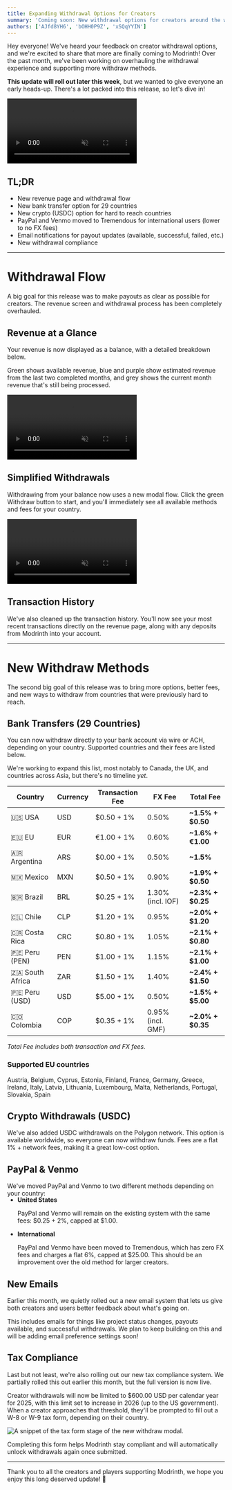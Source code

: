 ```yaml
---
title: Expanding Withdrawal Options for Creators
summary: 'Coming soon: New withdrawal options for creators around the world and a revamped withdrawal dashboard.'
authors: ['AJfd8YH6', 'bOHH0P9Z', 'xSQqYYIN']
---
```


Hey everyone! We've heard your feedback on creator withdrawal options, and we're excited to share that more are finally coming to Modrinth! Over the past month, we've been working on overhauling the withdrawal experience and supporting more withdraw methods.

**This update will roll out later this week**, but we wanted to give everyone an early heads-up. There's a lot packed into this release, so let's dive in!

<div class="video-wrapper mb-8">
	<video autoplay loop muted playsinline>
		<source src="./revenue-page-from-home.mp4" type="video/mp4" />
	</video>
</div>

## **TL;DR**

- New revenue page and withdrawal flow
- New bank transfer option for 29 countries
- New crypto (USDC) option for hard to reach countries
- PayPal and Venmo moved to Tremendous for international users (lower to no FX fees)
- Email notifications for payout updates (available, successful, failed, etc.)
- New withdrawal compliance

---

# Withdrawal Flow

A big goal for this release was to make payouts as clear as possible for creators. The revenue screen and withdrawal process has been completely overhauled.

## Revenue at a Glance

Your revenue is now displayed as a balance, with a detailed breakdown below.

Green shows available revenue, blue and purple show estimated revenue from the last two completed months, and grey shows the current month revenue that's still being processed.

<div class="video-wrapper mb-8">
	<video autoplay loop muted playsinline>
		<source src="./balance-progress-bar.mp4" type="video/mp4" />
	</video>
</div>

## Simplified Withdrawals

Withdrawing from your balance now uses a new modal flow. Click the green Withdraw button to start, and you'll immediately see all available methods and fees for your country.

<div class="video-wrapper mb-8">
	<video autoplay loop muted playsinline>
		<source src="./withdraw-example.mp4" type="video/mp4" />
	</video>
</div>

## Transaction History

We've also cleaned up the transaction history. You'll now see your most recent transactions directly on the revenue page, along with any deposits from Modrinth into your account.

---

# New Withdraw Methods

The second big goal of this release was to bring more options, better fees, and new ways to withdraw from countries that were previously hard to reach.

## Bank Transfers (29 Countries)

You can now withdraw directly to your bank account via wire or ACH, depending on your country. Supported countries and their fees are listed below.

We're working to expand this list, most notably to Canada, the UK, and countries across Asia, but there's no timeline _yet_.

| Country         | Currency | Transaction Fee | FX Fee            | **Total Fee**     |
| --------------- | -------- | --------------- | ----------------- | ----------------- |
| 🇺🇸 USA          | USD      | $0.50 + 1%      | 0.50%             | **~1.5% + $0.50** |
| 🇪🇺 EU           | EUR      | €1.00 + 1%      | 0.60%             | **~1.6% + €1.00** |
| 🇦🇷 Argentina    | ARS      | $0.00 + 1%      | 0.50%             | **~1.5%**         |
| 🇲🇽 Mexico       | MXN      | $0.50 + 1%      | 0.90%             | **~1.9% + $0.50** |
| 🇧🇷 Brazil       | BRL      | $0.25 + 1%      | 1.30% (incl. IOF) | **~2.3% + $0.25** |
| 🇨🇱 Chile        | CLP      | $1.20 + 1%      | 0.95%             | **~2.0% + $1.20** |
| 🇨🇷 Costa Rica   | CRC      | $0.80 + 1%      | 1.05%             | **~2.1% + $0.80** |
| 🇵🇪 Peru (PEN)   | PEN      | $1.00 + 1%      | 1.15%             | **~2.1% + $1.00** |
| 🇿🇦 South Africa | ZAR      | $1.50 + 1%      | 1.40%             | **~2.4% + $1.50** |
| 🇵🇪 Peru (USD)   | USD      | $5.00 + 1%      | 0.50%             | **~1.5% + $5.00** |
| 🇨🇴 Colombia     | COP      | $0.35 + 1%      | 0.95% (incl. GMF) | **~2.0% + $0.35** |

_Total Fee includes both transaction and FX fees._

### Supported EU countries

Austria, Belgium, Cyprus, Estonia, Finland, France, Germany, Greece, Ireland, Italy, Latvia, Lithuania, Luxembourg, Malta, Netherlands, Portugal, Slovakia, Spain

## Crypto Withdrawals (USDC)

We've also added USDC withdrawals on the Polygon network. This option is available worldwide, so everyone can now withdraw funds. Fees are a flat 1% + network fees, making it a great low-cost option.

## PayPal & Venmo

We've moved PayPal and Venmo to two different methods depending on your country:

<ul style="margin-top: -1rem">
	<li>
		<strong>United States</strong>
		<p>PayPal and Venmo will remain on the existing system with the same fees: $0.25 + 2%, capped at $1.00.</p>
	</li>
	<li>
		<strong>International</strong>
		<p>PayPal and Venmo have been moved to Tremendous, which has zero FX fees and charges a flat 6%, capped at $25.00. This should be an improvement over the old method for larger creators.</p>
	</li>
</ul>

## New Emails

Earlier this month, we quietly rolled out a new email system that lets us give both creators and users better feedback about what's going on.

This includes emails for things like project status changes, payouts available, and successful withdrawals. We plan to keep building on this and will be adding email preference settings soon!

## Tax Compliance

Last but not least, we're also rolling out our new tax compliance system. We partially rolled this out earlier this month, but the full version is now live.

Creator withdrawals will now be limited to $600.00 USD per calendar year for 2025, with this limit set to increase in 2026 (up to the US government). When a creator approaches that threshold, they'll be prompted to fill out a W-8 or W-9 tax form, depending on their country.

![A snippet of the tax form stage of the new withdraw modal.](./tax-compliance.png)

Completing this form helps Modrinth stay compliant and will automatically unlock withdrawals again once submitted.

---

Thank you to all the creators and players supporting Modrinth, we hope you enjoy this long deserved update! 💚
